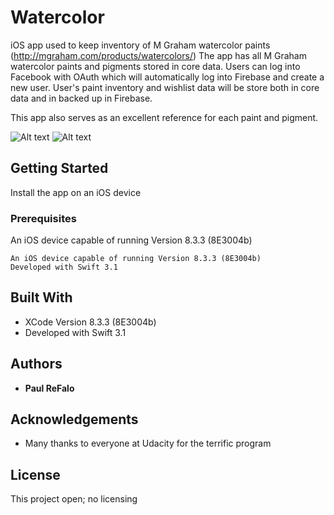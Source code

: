 # Watercolor

iOS app used to keep inventory of M Graham watercolor paints (http://mgraham.com/products/watercolors/)
The app has all M Graham watercolor paints and pigments stored in core data.  Users can log into Facebook with
OAuth which will automatically log into Firebase and create a new user.  User's paint inventory and wishlist data
will be store both in core data and in backed up in Firebase.

This app also serves as an excellent reference for each paint and pigment.

![Alt text](https://raw.github.com/paulrefalo/Watercolors/LoginSS.png?raw=true "Optional Title")
![Alt text](https://raw.github.com/paulrefalo/Watercolors/LoginSS)




## Getting Started

Install the app on an iOS device

### Prerequisites

An iOS device capable of running Version 8.3.3 (8E3004b) 
```
An iOS device capable of running Version 8.3.3 (8E3004b) 
Developed with Swift 3.1
```
## Built With

* XCode Version 8.3.3 (8E3004b) 
* Developed with Swift 3.1

## Authors

* **Paul ReFalo**

## Acknowledgements

* Many thanks to everyone at Udacity for the terrific program

## License

This project open; no licensing


